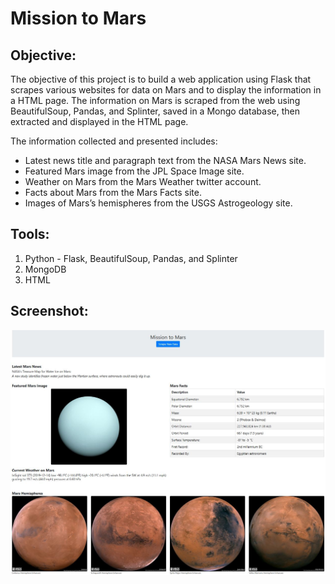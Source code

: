 # Mission to Mars

## **Objective:**
The objective of this project is to build a web application using Flask that scrapes various websites for data on Mars and to display the information in a HTML page. The information on Mars is scraped from the web using BeautifulSoup, Pandas, and Splinter, saved in a Mongo database, then extracted and displayed in the HTML page. 

The information collected and presented includes: 
* Latest news title and paragraph text from the NASA Mars News site.
* Featured Mars image from the JPL Space Image site.
* Weather on Mars from the Mars Weather twitter account.
* Facts about Mars from the Mars Facts site.
* Images of Mars’s hemispheres from the USGS Astrogeology site.

## **Tools:**
1. Python - Flask, BeautifulSoup, Pandas, and Splinter
2. MongoDB
3. HTML

## **Screenshot:**
![screenshot.jpg](images/MissionToMars_Screenshot.JPG)
